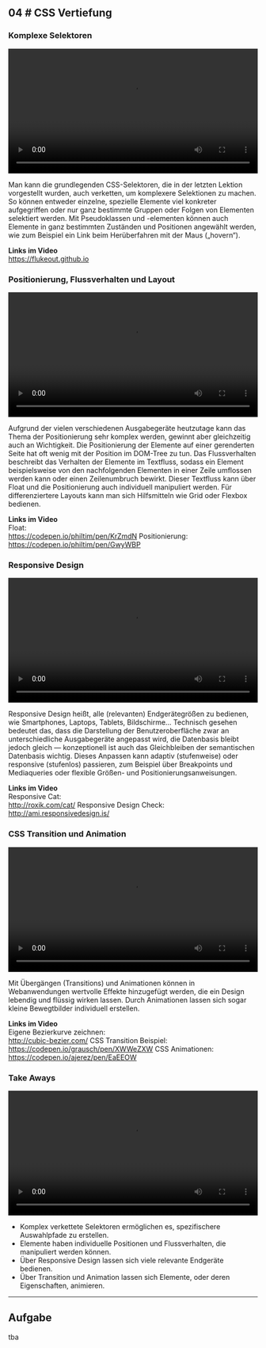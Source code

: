 ## **04 _#_** CSS Vertiefung

### Komplexe Selektoren
<video controls width="100%"> 
    <source src="https://lehre.gabriel-rausch.de/HFU/EIA1_SoSe20/L04/01_CSS_Komplexe_Selektoren.mp4" type="video/mp4"> 
    <a href="https://lehre.gabriel-rausch.de/HFU/EIA1_SoSe20/L04/01_CSS_Komplexe_Selektoren.mp4">Zum Video</a>
</video>

Man kann die grundlegenden CSS-Selektoren, die in der letzten Lektion vorgestellt wurden, auch verketten, um komplexere Selektionen zu machen. So können entweder einzelne, spezielle Elemente viel konkreter aufgegriffen oder nur ganz bestimmte Gruppen oder Folgen von Elementen selektiert werden. Mit Pseudoklassen und -elementen können auch Elemente in ganz bestimmten Zuständen und Positionen angewählt werden, wie zum Beispiel ein Link beim Herüberfahren mit der Maus („hovern“).

<b>Links im Video</b><br>
https://flukeout.github.io

### Positionierung, Flussverhalten und Layout
<video controls width="100%"> 
    <source src="https://lehre.gabriel-rausch.de/HFU/EIA1_SoSe20/L04/02_CSS_Flussverhalten_Positionierung.mp4" type="video/mp4"> 
    <a href="https://lehre.gabriel-rausch.de/HFU/EIA1_SoSe20/L04/02_CSS_Flussverhalten_Positionierung.mp4">Zum Video</a>
</video>

Aufgrund der vielen verschiedenen Ausgabegeräte heutzutage kann das Thema der Positionierung sehr komplex werden, gewinnt aber gleichzeitig auch an Wichtigkeit. 
Die Positionierung der Elemente auf einer gerenderten Seite hat oft wenig mit der Position im DOM-Tree zu tun. Das Flussverhalten beschreibt das Verhalten der Elemente im Textfluss, sodass ein Element beispielsweise von den nachfolgenden Elementen in einer Zeile umflossen werden kann oder einen Zeilenumbruch bewirkt. Dieser Textfluss kann über Float und die Positionierung auch individuell manipuliert werden.
Für differenziertere Layouts kann man sich Hilfsmitteln wie Grid oder Flexbox bedienen.

<b>Links im Video</b><br>
Float:<br>
https://codepen.io/philtim/pen/KrZmdN
Positionierung:<br>
https://codepen.io/philtim/pen/GwyWBP

### Responsive Design
<video controls width="100%"> 
    <source src="https://lehre.gabriel-rausch.de/HFU/EIA1_SoSe20/L04/03_Responsive_Design.mp4" type="video/mp4"> 
    <a href="https://lehre.gabriel-rausch.de/HFU/EIA1_SoSe20/L04/03_Responsive_Design.mp4">Zum Video</a>
</video>

Responsive Design heißt, alle (relevanten) Endgerätegrößen zu bedienen, wie Smartphones, Laptops, Tablets, Bildschirme… Technisch gesehen bedeutet das, dass die Darstellung der Benutzeroberfläche zwar an unterschiedliche Ausgabegeräte angepasst wird, die Datenbasis bleibt jedoch gleich — konzeptionell ist auch das Gleichbleiben der semantischen Datenbasis wichtig. Dieses Anpassen kann adaptiv (stufenweise) oder responsive (stufenlos) passieren, zum Beispiel über Breakpoints und Mediaqueries oder flexible Größen- und Positionierungsanweisungen.

<b>Links im Video</b><br>
Responsive Cat:<br>
http://roxik.com/cat/
Responsive Design Check:<br>
http://ami.responsivedesign.is/

### CSS Transition und Animation
<video controls width="100%"> 
    <source src="https://lehre.gabriel-rausch.de/HFU/EIA1_SoSe20/L04/04_CSS_Transition_und_Animation.mp4" type="video/mp4"> 
    <a href="https://lehre.gabriel-rausch.de/HFU/EIA1_SoSe20/L04/04_CSS_Transition_und_Animation.mp4">Zum Video</a>
</video>

Mit Übergängen (Transitions) und Animationen können in Webanwendungen wertvolle Effekte hinzugefügt werden, die ein Design lebendig und flüssig wirken lassen. Durch Animationen lassen sich sogar kleine Bewegtbilder individuell erstellen.

<b>Links im Video</b><br>
Eigene Bezierkurve zeichnen:<br>
http://cubic-bezier.com/
CSS Transition Beispiel:<br>
https://codepen.io/grausch/pen/XWWeZXW
CSS Animationen:<br>
https://codepen.io/ajerez/pen/EaEEOW

### Take Aways
<video controls width="100%"> 
    <source src="https://lehre.gabriel-rausch.de/HFU/EIA1_SoSe20/L04/05_Take_Aways.mp4" type="video/mp4"> 
    <a href="https://lehre.gabriel-rausch.de/HFU/EIA1_SoSe20/L04/05_Take_Aways.mp4">Zum Video</a>
</video>

* Komplex verkettete Selektoren ermöglichen es, spezifischere Auswahlpfade zu erstellen.
* Elemente haben individuelle Positionen und Flussverhalten, die manipuliert werden können.
* Über Responsive Design lassen sich viele relevante Endgeräte bedienen.
* Über Transition und Animation lassen sich Elemente, oder deren Eigenschaften, animieren.

---

## Aufgabe

tba